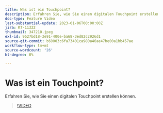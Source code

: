 ```yaml
---
title: Was ist ein Touchpoint?
description: Erfahren Sie, wie Sie einen digitalen Touchpoint erstellen.
doc-type: Feature Video
last-substantial-update: 2023-01-06T00:00:00Z
jira: KT-11322
thumbnail: 347210.jpeg
exl-id: 9527bd18-3e91-400e-ba68-3ed82c2926d1
source-git-commit: b60003c6fa73401ca980a46ae47be00a1bb457ae
workflow-type: tm+mt
source-wordcount: '26'
ht-degree: 0%

---
```


# Was ist ein Touchpoint?

Erfahren Sie, wie Sie einen digitalen Touchpoint erstellen können.

>[!VIDEO](https://video.tv.adobe.com/v/347210/?quality=12&learn=on)
